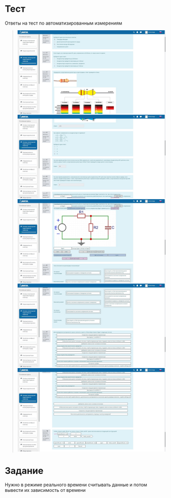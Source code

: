 # Тест
Ответы на тест по автоматизированным измерениям
>![avatar](1.jpg)
>![avatar](2.jpg)
>![avatar](3.jpg)
>![avatar](4.jpg)
>![avatar](5.jpg)

# Задание

Нужно в режиме реального времени считывать данные и потом вывести их зависимость от времени

